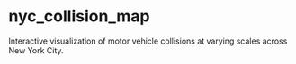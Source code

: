 # nyc_collision_map
Interactive visualization of motor vehicle collisions at varying scales across New York City. 
